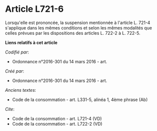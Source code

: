 # Article L721-6

Lorsqu'elle est prononcée, la suspension mentionnée à l'article L. 721-4 s'applique dans les mêmes conditions et selon les
mêmes modalités que celles prévues par les dispositions des articles L. 722-2 à L. 722-5.

**Liens relatifs à cet article**

_Codifié par_:

  - Ordonnance n°2016-301 du 14 mars 2016 - art.

_Créé par_:

  - Ordonnance n°2016-301 du 14 mars 2016 - art.

_Anciens textes_:

  - Code de la consommation - art. L331-5, alinéa 1, 4ème phrase (Ab)

_Cite_:

  - Code de la consommation - art. L721-4 (VD)
  - Code de la consommation - art. L722-2 (VD)

